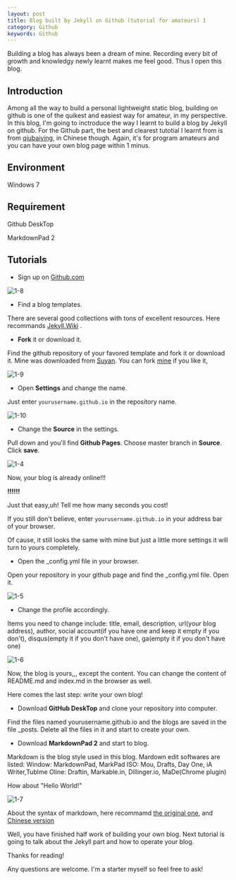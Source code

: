 ```yaml
---
layout: post
title: Blog built by Jekyll on Github (tutorial for amateurs) 1
category: Github
keywords: Github
---
```



Building a blog has always been a dream of mine. Recording every bit of growth and knowledgy newly learnt makes me feel good. Thus I open this blog.

## Introduction
Among all the way to build a personal lightweight static blog, building on github is one of the quikest and easiest way for amateur, in my perspective. In this blog, I'm going to inctroduce the way I learnt to build a blog by Jekyll on github. For the Github part, the best and clearest tutotial I learnt from is from [qiubaiying](https://github.com/qiubaiying/qiubaiying.github.io/blob/master/_posts/2017-02-06-%E5%BF%AB%E9%80%9F%E6%90%AD%E5%BB%BA%E4%B8%AA%E4%BA%BA%E5%8D%9A%E5%AE%A2.md), in Chinese though. Again, it's for program amateurs and you can have your own blog page within 1 minus.

## Environment
Windows 7

## Requirement
Github DeskTop

MarkdownPad 2

## Tutorials

- Sign up on [Github.com](https://github.com/)


![1-8](http://p720v2ufu.bkt.clouddn.com/github/blog/1-8.png)


- Find a blog templates. 

There are several good collections with tons of excellent resources. Here recommands [Jekyll.Wiki](https://github.com/jekyll/jekyll/wiki/Sites) . 


- **Fork** it or download it. 

Find the github repository of your favored template and fork it or download it. Mine was downloaded from [Suyan](https://github.com/suyan/). You can fork [mine](https://github.com/UxxUnet/UxxUnet.github.io) if you like it,


![1-9](http://p720v2ufu.bkt.clouddn.com/github/blog/1-9.png)


- Open **Settings** and change the name.

Just enter `yourusername.github.io` in the repository name.


![1-10](http://p720v2ufu.bkt.clouddn.com/github/blog/1-10.png)



- Change the **Source** in the settings.

Pull down and you'll find **Github Pages**. Choose master branch in **Source**. Click **save**.


![1-4](http://p720v2ufu.bkt.clouddn.com/github/blog/1-4.png)


Now, your blog is already online!!!

**!!!!!!**

Just that easy,uh! Tell me how many seconds you cost!

If you still don't believe, enter `yourusername.github.io` in your address bar of your browser.

Of cause, it still looks the same with mine but just a little more settings it will turn to yours completely. 



- Open the _config.yml file in your browser.

Open your repository in your github page and find the _config.yml file. Open it.


![1-5](http://p720v2ufu.bkt.clouddn.com/github/blog/1-5.png)



- Change the profile accordingly.

Items you need to change include: title, email, description, url(your blog address), author, social account(if you have one and keep it empty if you don't), disqus(empty it if you don't have one), ga(empty it if you don't have one)


![1-6](http://p720v2ufu.bkt.clouddn.com/github/blog/1-6.png)



Now, the blog is yours,,, except the content. You can change the content of README.md and index.md in the browser as well. 

Here comes the last step: write your own blog!


- Download **GitHub DeskTop** and clone your repository into computer.

Find the files named yourusername.github.io and the blogs are saved in the file _posts. Delete all the files in it and start to create your own.


- Download **MarkdownPad 2** and start to blog.

Markdown is the blog style used in this blog. Mardown edit softwares are listed:
Window: MarkdownPad, MarkPad
ISO: Mou, Drafts, Day One, iA Writer,Tublme 
Oline: Draftin, Markable.in, Dillinger.io, MaDe(Chrome plugin)

How about "Hello World!"


![1-7](http://p720v2ufu.bkt.clouddn.com/github/blog/1-7.png)


About the syntax of markdown, here recommamd [the original one](https://daringfireball.net/projects/markdown/syntax), and [Chinese version](http://wowubuntu.com/markdown/#list)



Well, you have finished half work of building your own blog. Next tutorial is going to talk about the Jekyll part and how to operate your blog.

Thanks for reading! 

Any questions are welcome. I'm a starter myself so feel free to ask!
